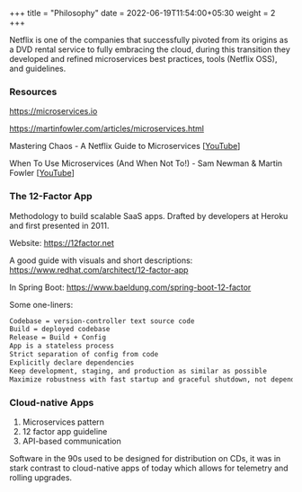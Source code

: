 +++
title = "Philosophy"
date = 2022-06-19T11:54:00+05:30
weight = 2
+++

Netflix is one of the companies that successfully pivoted from its origins as a DVD rental service to fully embracing the cloud, during this transition they developed and refined microservices best practices, tools (Netflix OSS), and guidelines.

### Resources
https://microservices.io

https://martinfowler.com/articles/microservices.html

Mastering Chaos - A Netflix Guide to Microservices [[YouTube](https://youtu.be/CZ3wIuvmHeM)]

When To Use Microservices (And When Not To!) - Sam Newman & Martin Fowler [[YouTube](https://youtu.be/GBTdnfD6s5Q)]

### The 12-Factor App
Methodology to build scalable SaaS apps. Drafted by developers at Heroku and first presented in 2011.

Website: https://12factor.net

A good guide with visuals and short descriptions: https://www.redhat.com/architect/12-factor-app

In Spring Boot: https://www.baeldung.com/spring-boot-12-factor 

Some one-liners:
```txt
Codebase = version-controller text source code
Build = deployed codebase
Release = Build + Config
App is a stateless process
Strict separation of config from code
Explicitly declare dependencies
Keep development, staging, and production as similar as possible
Maximize robustness with fast startup and graceful shutdown, not dependent on any other processes
```

### Cloud-native Apps
1. Microservices pattern
2. 12 factor app guideline
3. API-based communication

Software in the 90s used to be designed for distribution on CDs, it was in stark contrast to cloud-native apps of today which allows for telemetry and rolling upgrades.